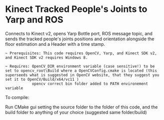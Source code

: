 Kinect Tracked People's Joints to Yarp and ROS
===

Connects to Kinect v2, opens Yarp Bottle port, ROS message topic, and sends the tracked people's joints positions and orientation alongside the floor estimation and a Header with a time stamp.

~~~~~~~~~~~~~~~~
~ Prerequisites: This code requires OpenCV, Yarp, and Kinect SDK v2, and Kinect SDK v2 requires Windows 8.

~ Requires: OpenCV_DIR environment variable (case sensitive!) to be set to opencv_root\Build where a OpenCVConfig.cmake is located (this superseeds what is suggested in OpenCV website, that they suggest you set it to OpenCV/Build/x64/vc11 )
            opencv correct bin folder added to PATH environement variable

~~~~~~~~~~~~~~~~

To compile:

Run CMake gui setting the source folder to the folder of this code, and the build folder to anything of your choice (suggested same folder/build)




